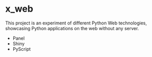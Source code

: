 # x_web

This project is an experiment of different Python Web technologies, showcasing Python applications on the web without any server.


* Panel
* Shiny
* PyScript
